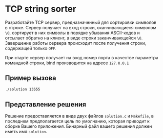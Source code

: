 # TCP string sorter

Разработайте TCP сервер, предназначенный для сортировки символов в строке. Сервер получает на вход строки, 
оканчивающиеся символом `\0`, сортирует в них символы в порядке убывания ASCII-кодов и отсылает обратно на клиент,
в виде строки заканчивающейся `\0`. Завершение работы сервера происходит после получения строки, содержащей только `OFF`.

При старте сервер получает на вход номер порта в качестве параметра командной строки, bind производится на адресе `127.0.0.1`

## Пример вызова

```bash
./solution 13555
```

## Представление решения

Решение предоставляется в виде двух файлов `solution.c` и `Makefile`,
в последнем предполагается цель по умолчанию, которая приводит к сборке Вашего приложения.
Бинарный файл вашего решения должен иметь имя `solution`.

